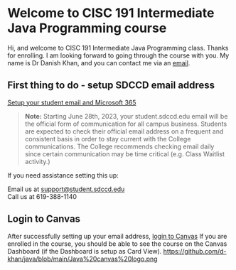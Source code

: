 # Welcome to CISC 191 Intermediate Java Programming course
Hi, and welcome to CISC 191 Intermediate Java Programming class. Thanks for enrolling. I am looking forward to going through the course with you. My name is Dr Danish Khan, and you can contact me via an [email](dkhan@sdccd.edu).  

## First thing to do - setup SDCCD email address
[Setup your student email and Microsoft 365](https://mysdccd.atlassian.net/wiki/x/AYARcg)

> **Note:** Starting June 28th, 2023, your student.sdccd.edu email will be the official form of communication for all campus business. Students are expected to check their official email address on a frequent and consistent basis in order to stay current with the College communications. The College recommends checking email daily since certain communication may be time critical (e.g. Class Waitlist activity.)

If you need assistance setting this up:

Email us at support@student.sdccd.edu  
Call us at 619-388-1140

## Login to Canvas
After successfully setting up your email address, [login to Canvas](https://sdccd.instructure.com/)
If you are enrolled in the course, you should be able to see the course on the Canvas Dashboard (if the Dashboard is setup as Card View).
https://github.com/d-khan/java/blob/main/Java%20canvas%20logo.png




